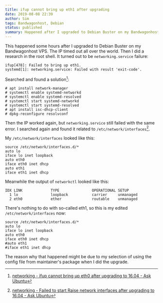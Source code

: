 ```yaml
---
title: ifup cannot bring up eth1 after upgrading
date: 2019-08-08 22:39
author: Sim
tags: Bandwagonhost, Debian
status: published
summary: Happened after I upgraded to Debian Buster on my Bandwagonhost VPS.
---
```

This happened some hours after I upgraded to Debian Buster on my Bandwagonhost VPS. The IP timed out all over the world. Then I did a research in the root shell. It turned out to be `networking.service` failure:  

```
ifup[478]: Failed to bring up eth1.
systemd[1]: networking.service: Failed with result 'exit-code'.
```

Searched and found a solution[^1]:  

```
# apt install network-manager
# systemctl enable systemd-networkd
# systemctl enable systemd-resolved
# systemctl start systemd-networkd
# systemctl start systemd-resolved
# apt install isc-dhcp-client
# dpkg-reconfigure resolvconf
```

Then the IP worked again, but `networking.service` still failed with the same error. I searched again and found it related to `/etc/network/interfaces`[^2].  

My `/etc/network/interfaces` looked like this:  

```
source /etc/network/interfaces.d/*
auto lo
iface lo inet loopback
auto eth0
iface eth0 inet dhcp
auto eth1
iface eth1 inet dhcp
```

Meanwhile the output of `networkctl` looked like this:  

```
IDX LINK             TYPE               OPERATIONAL SETUP     
  1 lo               loopback           carrier     unmanaged
  2 eth0             ether              routable    unmanaged
```

There's nothing to do with so-called eth1, so this is my edited `/etc/network/interfaces` now:  

```
source /etc/network/interfaces.d/*
auto lo
iface lo inet loopback
auto eth0
iface eth0 inet dhcp
#auto eth1
#iface eth1 inet dhcp
```

The reason why that happened might be due to my selection of using the config file from maintainer's package when I did the upgrade.  

[^1]: [networking - ifup cannot bring up eth0 after upgrading to 16.04 - Ask Ubuntu](https://askubuntu.com/a/769239)
[^2]: [networking - Failed to start Raise network interfaces after upgrading to 16.04 - Ask Ubuntu](https://askubuntu.com/questions/824376/failed-to-start-raise-network-interfaces-after-upgrading-to-16-04)
